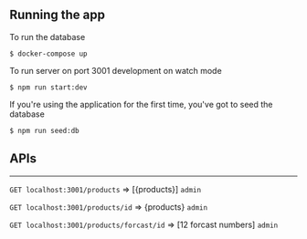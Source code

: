 ## Running the app

To run the database
```
$ docker-compose up
```

To run server on port 3001 development on watch mode
```
$ npm run start:dev
```

If you're using the application for the first time, you've got to seed the database
```
$ npm run seed:db
```

## APIs

***

```GET localhost:3001/products```		=> [{products}] ```admin```

```GET localhost:3001/products/id``` 	=> {products} ```admin```

```GET localhost:3001/products/forcast/id``` 	=> [12 forcast numbers] ```admin```
